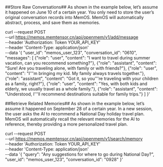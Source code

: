 ##Store Raw Conversations##
As shown in the example below, let’s assume it happened on June 10 of a certain year. You only need to store the user’s original conversation records into MemOS. MemOS will automatically abstract, process, and save them as memories.

curl --request POST \
  --url https://memos.memtensor.cn/api/openmem/v1/add/message \
  --header 'Authorization: Token YOUR_API_KEY'  \
  --header 'Content-Type: application/json' \
  --data '{
    "user_id": "memos_user_123",
    "conversation_id": "0610",
    "messages": [
      {"role": "user", "content": "I want to travel during summer vacation, can you recommend something?"},
      {"role": "assistant", "content": "Sure! Are you traveling alone, with family or with friends?"},
      {"role": "user", "content": "I'\''m bringing my kid. My family always travels together."},
      {"role": "assistant", "content": "Got it, so you'\''re traveling with your children as a family, right?"},
      {"role": "user", "content": "Yes, with both kids and elderly, we usually travel as a whole family."},
      {"role": "assistant", "content": "Understood, I'\''ll recommend destinations suitable for family trips."}
    ]
  }'

##Retrieve Related Memories##
As shown in the example below, let’s assume it happened on September 28 of a certain year. In a new session, the user asks the AI to recommend a National Day holiday travel plan. MemOS will automatically recall the relevant memories for the AI to reference, thereby providing a more personalized travel plan.

curl --request POST \
  --url https://memos.memtensor.cn/api/openmem/v1/search/memory \
  --header 'Authorization: Token YOUR_API_KEY' \
  --header 'Content-Type: application/json' \
  --data '{
    "query": "Any suggestions for where to go during National Day?",
    "user_id": "memos_user_123",
    "conversation_id": "0928"
  }'
